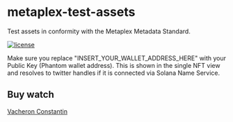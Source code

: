 # metaplex-test-assets

Test assets in conformity with the Metaplex Metadata Standard.

[![license](https://img.shields.io/github/license/WAGMI-Team/metaplex-test-assets)](LICENSE.txt)

Make sure you replace "INSERT_YOUR_WALLET_ADDRESS_HERE" with your Public Key (Phantom wallet address). This is shown in the single NFT view and resolves to twitter handles if it is connected via Solana Name Service.

## Buy watch

[Vacheron Constantin](https://www.vacheron-constantin.com)
